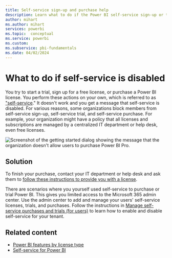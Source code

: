```yaml
---
title: Self-service sign-up and purchase help
description: Learn what to do if the Power BI self-service sign-up or the self-service purchase feature is disabled.
author: mihart
ms.author: mihart
services: powerbi
ms.topic:  conceptual
ms.service: powerbi
ms.custom:
ms.subservice: pbi-fundamentals
ms.date: 04/02/2024
---
```

# What to do if self-service is disabled

You try to start a trial, sign up for a free license, or purchase a Power BI license. You perform these actions on your own, which is referred to as ["self-service](/microsoft-365/admin/misc/self-service-sign-up)." It doesn't work and you get a message that self-service is disabled. For various reasons, some organizations block members from self-service sign-up, self-service trial, and self-service purchase. For example, your organization might have a policy that all licenses and subscriptions are managed by a centralized IT department or help desk, even free licenses.

![Screenshot of the getting started dialog showing the message that the organization doesn't allow users to purchase Power BI Pro.](media/service-self-service-purchase-help/power-bi-error.png)

## Solution
To finish your purchase, contact your IT department or help desk and ask them to [follow these instructions to provide you with a license](/microsoft-365/commerce/subscriptions/manage-self-service-purchases-admins).

There are scenarios where you yourself used self-service to purchase or trial Power BI. This gives you limited access to the Microsoft 365 admin center. Use the admin center to add and manage your users' self-service licenses, trials, and purchases. Follow the instructions in [Manage self-service purchases and trials (for users)](microsoft-365/commerce/subscriptions/manage-self-service-purchases-users) to learn how to enable and disable self-service for your tenant. 

## Related content

- [Power BI features by license type](service-features-license-type.md)
- [Self-service for Power BI](service-self-service-signup-purchase-for-power-bi.md)